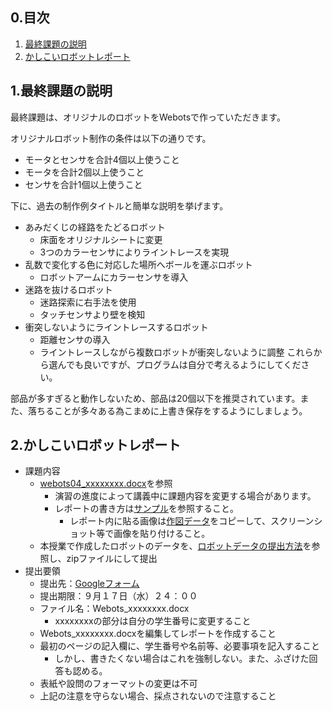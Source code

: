 ## 0.目次

1. [最終課題の説明](#1最終課題の説明)
2. [かしこいロボットレポート](#2かしこいロボットレポート)



## 1.最終課題の説明

最終課題は、オリジナルのロボットをWebotsで作っていただきます。

オリジナルロボット制作の条件は以下の通りです。
- モータとセンサを合計4個以上使うこと
- モータを合計2個以上使うこと
- センサを合計1個以上使うこと

下に、過去の制作例タイトルと簡単な説明を挙げます。
- あみだくじの経路をたどるロボット
    - 床面をオリジナルシートに変更
    - 3つのカラーセンサによりライントレースを実現
- 乱数で変化する色に対応した場所へボールを運ぶロボット
    - ロボットアームにカラーセンサを導入
- 迷路を抜けるロボット
    - 迷路探索に右手法を使用
    - タッチセンサより壁を検知
- 衝突しないようにライントレースするロボット
    - 距離センサの導入
    - ライントレースしながら複数ロボットが衝突しないように調整
これらから選んでも良いですが、プログラムは自分で考えるようにしてください。

部品が多すぎると動作しないため、部品は20個以下を推奨されています。また、落ちることが多々ある為こまめに上書き保存をするようにしましょう。



## 2.かしこいロボットレポート

- 課題内容
    - [webots04_xxxxxxxx.docx](./webots04_xxxxxxxx.docx)を参照
        - 演習の進度によって講義中に課題内容を変更する場合があります。
        - レポートの書き方は[サンプル](./webots04_sample.pdf)を参照すること。
            - レポート内に貼る画像は[作図データ](./レポート作成のための作図データ.pptx)をコピーして、スクリーンショット等で画像を貼り付けること。
    - 本授業で作成したロボットのデータを、[ロボットデータの提出方法](../ロボットデータの提出方法.md)を参照し、zipファイルにして提出
- 提出要領
    - 提出先：[Googleフォーム](https://forms.gle/UZoAzzpU4iCZ1gPv9)
    - 提出期限：９月１７日（水）２４：００
    - ファイル名：Webots_xxxxxxxx.docx
        - xxxxxxxxの部分は自分の学生番号に変更すること
    - Webots_xxxxxxxx.docxを編集してレポートを作成すること
    - 最初のページの記入欄に、学生番号や名前等、必要事項を記入すること
        - しかし、書きたくない場合はこれを強制しない。また、ふざけた回答も認める。
    - 表紙や設問のフォーマットの変更は不可
    - 上記の注意を守らない場合、採点されないので注意すること